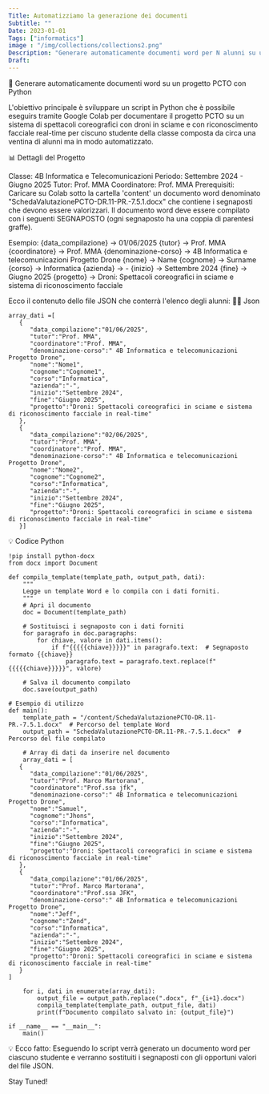 ```yaml
---
Title: Automatizziamo la generazione dei documenti
Subtitle: ""
Date: 2023-01-01
Tags: ["informatics"]
image : "/img/collections/collections2.png"
Description: "Generare automaticamente documenti word per N alunni su un progetto PCTO con Python Colab"
Draft: 
---
```


🎯 Generare automaticamente documenti word su un progetto PCTO con Python

L'obiettivo principale è sviluppare un script in Python che è possibile eseguirs tramite Google Colab
per documentare il progetto PCTO su un sistema di spettacoli coreografici con droni in sciame e con riconoscimento facciale real-time
per ciscuno studente della classe composta da circa una ventina di alunni ma in modo automatizzato.

📊 Dettagli del Progetto

Classe: 4B Informatica e Telecomunicazioni
Periodo: Settembre 2024 - Giugno 2025
Tutor: Prof. MMA
Coordinatore: Prof. MMA
Prerequisiti: Caricare su Colab sotto la cartella 'content' un documento word denominato "SchedaValutazionePCTO-DR.11-PR.-7.5.1.docx" che contiene i segnaposti che devono essere valorizzari.
Il documento word deve essere compilato con i seguenti SEGNAPOSTO (ogni segnaposto ha una coppia di parentesi graffe).

Esempio:
      {data_compilazione} -> 01/06/2025
      {tutor} -> Prof. MMA
      {coordinatore} -> Prof. MMA
      {denominazione-corso} -> 4B Informatica e telecomunicazioni Progetto Drone
      {nome} -> Name
      {cognome} -> Surname
      {corso} -> Informatica
      {azienda} -> -
      {inizio} -> Settembre 2024
      {fine} -> Giugno 2025
      {progetto} -> Droni: Spettacoli coreografici in sciame e sistema di riconoscimento facciale


Ecco il contenuto dello file JSON che conterrà l'elenco degli alunni:
👨‍🎓 Json 
```
array_dati =[
   {
      "data_compilazione":"01/06/2025",
      "tutor":"Prof. MMA",
      "coordinatore":"Prof. MMA",
      "denominazione-corso":" 4B Informatica e telecomunicazioni Progetto Drone",
      "nome":"Nome1",
      "cognome":"Cognome1",
      "corso":"Informatica",
      "azienda":"-",
      "inizio":"Settembre 2024",
      "fine":"Giugno 2025",
      "progetto":"Droni: Spettacoli coreografici in sciame e sistema di riconoscimento facciale in real-time"
   },
   {
      "data_compilazione":"02/06/2025",
      "tutor":"Prof. MMA",
      "coordinatore":"Prof. MMA",
      "denominazione-corso":" 4B Informatica e telecomunicazioni Progetto Drone",
      "nome":"Nome2",
      "cognome":"Cognome2",
      "corso":"Informatica",
      "azienda":"-",
      "inizio":"Settembre 2024",
      "fine":"Giugno 2025",
      "progetto":"Droni: Spettacoli coreografici in sciame e sistema di riconoscimento facciale in real-time"
   }]
```

💡 Codice Python



```
!pip install python-docx
from docx import Document

def compila_template(template_path, output_path, dati):
    """
    Legge un template Word e lo compila con i dati forniti.
    """
    # Apri il documento
    doc = Document(template_path)

    # Sostituisci i segnaposto con i dati forniti
    for paragrafo in doc.paragraphs:
        for chiave, valore in dati.items():
            if f"{{{{{chiave}}}}}" in paragrafo.text:  # Segnaposto formato {{chiave}}
                paragrafo.text = paragrafo.text.replace(f"{{{{{chiave}}}}}", valore)

    # Salva il documento compilato
    doc.save(output_path)

# Esempio di utilizzo
def main():
    template_path = "/content/SchedaValutazionePCTO-DR.11-PR.-7.5.1.docx"  # Percorso del template Word
    output_path = "SchedaValutazionePCTO-DR.11-PR.-7.5.1.docx"  # Percorso del file compilato

    # Array di dati da inserire nel documento
    array_dati = [
   {
      "data_compilazione":"01/06/2025",
      "tutor":"Prof. Marco Martorana",
      "coordinatore":"Prof.ssa jfk",
      "denominazione-corso":" 4B Informatica e telecomunicazioni Progetto Drone",
      "nome":"Samuel",
      "cognome":"Jhons",
      "corso":"Informatica",
      "azienda":"-",
      "inizio":"Settembre 2024",
      "fine":"Giugno 2025",
      "progetto":"Droni: Spettacoli coreografici in sciame e sistema di riconoscimento facciale in real-time"
   },
   {
      "data_compilazione":"01/06/2025",
      "tutor":"Prof. Marco Martorana",
      "coordinatore":"Prof.ssa JFK",
      "denominazione-corso":" 4B Informatica e telecomunicazioni Progetto Drone",
      "nome":"Jeff",
      "cognome":"Zend",
      "corso":"Informatica",
      "azienda":"-",
      "inizio":"Settembre 2024",
      "fine":"Giugno 2025",
      "progetto":"Droni: Spettacoli coreografici in sciame e sistema di riconoscimento facciale in real-time"
   }
]

    for i, dati in enumerate(array_dati):
        output_file = output_path.replace(".docx", f"_{i+1}.docx")
        compila_template(template_path, output_file, dati)
        print(f"Documento compilato salvato in: {output_file}")

if __name__ == "__main__":
    main()

```



💡 Ecco fatto: 
Eseguendo lo script verrà generato un documento word per ciascuno studente e 
verranno sostituiti i segnaposti con gli opportuni valori del file JSON.

Stay Tuned!